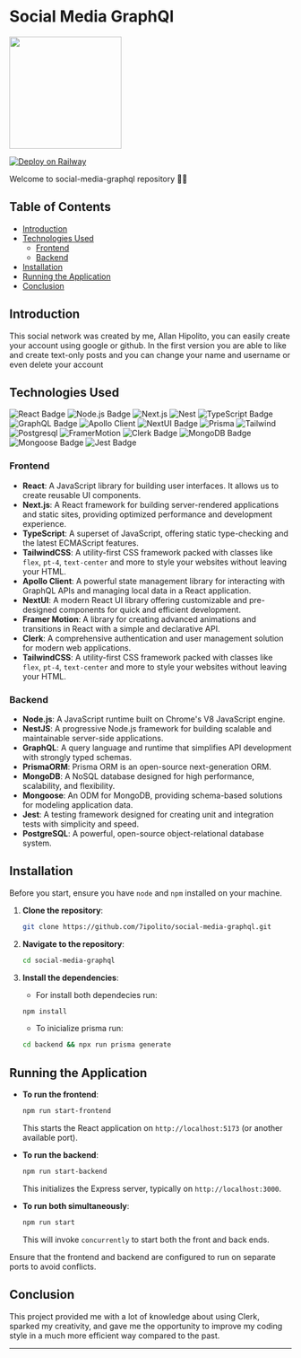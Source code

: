 # Social Media GraphQl
<img src="https://github.com/user-attachments/assets/6237ca28-5cf1-41f9-a6fd-215d75eebd41" width="200px"/>

[![Deploy on Railway](https://railway.app/button.svg)](https://railway.app/new/template/Abo1zu?referralCode=alphasec)

Welcome to social-media-graphql repository 🤳🏼

## Table of Contents

- [Introduction](#introduction)
- [Technologies Used](#technologies-used)
  - [Frontend](#frontend)
  - [Backend](#backend)
- [Installation](#installation)
- [Running the Application](#running-the-application)
- [Conclusion](#conclusion)
  
## Introduction

This social network was created by me, Allan Hipolito, you can easily create your account using google or github. In the first version you are able to like and create text-only posts and you can change your name and username or even delete your account
## Technologies Used
![React Badge](https://img.shields.io/badge/React-61DAFB?logo=react&logoColor=000&style=for-the-badge)
![Node.js Badge](https://img.shields.io/badge/Node.js-5FA04E?logo=nodedotjs&logoColor=fff&style=for-the-badge)
![Next.js](https://img.shields.io/badge/next.js-000000?style=for-the-badge&logo=nextdotjs&logoColor=white)
![Nest](https://img.shields.io/badge/nestjs-%23E0234E.svg?style=for-the-badge&logo=nestjs&logoColor=white)
![TypeScript Badge](https://img.shields.io/badge/TypeScript-3178C6?logo=typescript&logoColor=fff&style=for-the-badge)
![GraphQL Badge](https://img.shields.io/badge/GraphQL-E10098?logo=graphql&logoColor=fff&style=for-the-badge)
![Apollo Client](https://img.shields.io/badge/-ApolloGraphQL-311C87?style=for-the-badge&logo=apollo-graphql)
![NextUI Badge](https://img.shields.io/badge/NextUI-000?logo=nextui&logoColor=fff&style=for-the-badge)
![Prisma](https://img.shields.io/badge/Prisma-3982CE?style=for-the-badge&logo=Prisma&logoColor=white)
![Tailwind](https://img.shields.io/badge/tailwindcss-%2338B2AC.svg?style=for-the-badge&logo=tailwind-css&logoColor=white)
![Postgresql](https://img.shields.io/badge/PostgreSQL-316192?style=for-the-badge&logo=postgresql&logoColor=white)
![FramerMotion](https://img.shields.io/badge/Framer%20Motion-0055FF?style=for-the-badge&logo=framer&logoColor=white)
![Clerk Badge](https://img.shields.io/badge/Clerk-6C47FF?logo=clerk&logoColor=fff&style=for-the-badge)
![MongoDB Badge](https://img.shields.io/badge/MongoDB-47A248?logo=mongodb&logoColor=fff&style=for-the-badge)
![Mongoose Badge](https://img.shields.io/badge/Mongoose-F04D35?logo=mongoosedotws&logoColor=fff&style=for-the-badge)
![Jest Badge](https://img.shields.io/badge/Jest-C21325?logo=jest&logoColor=fff&style=for-the-badge)
### Frontend
- **React**: A JavaScript library for building user interfaces. It allows us to create reusable UI components.
- **Next.js**: A React framework for building server-rendered applications and static sites, providing optimized performance and development experience.
- **TypeScript**: A superset of JavaScript, offering static type-checking and the latest ECMAScript features.
- **TailwindCSS**: A utility-first CSS framework packed with classes like `flex`, `pt-4`, `text-center` and more to style your websites without leaving your HTML.
- **Apollo Client**: A powerful state management library for interacting with GraphQL APIs and managing local data in a React application.
- **NextUI**: A modern React UI library offering customizable and pre-designed components for quick and efficient development.
- **Framer Motion**: A library for creating advanced animations and transitions in React with a simple and declarative API.
- **Clerk**: A comprehensive authentication and user management solution for modern web applications.
- **TailwindCSS**: A utility-first CSS framework packed with classes like `flex`, `pt-4`, `text-center` and more to style your websites without leaving your HTML.


### Backend

- **Node.js**: A JavaScript runtime built on Chrome's V8 JavaScript engine.
- **NestJS**: A progressive Node.js framework for building scalable and maintainable server-side applications.
- **GraphQL**: A query language and runtime that simplifies API development with strongly typed schemas.
- **PrismaORM**: Prisma ORM is an open-source next-generation ORM.
- **MongoDB**: A NoSQL database designed for high performance, scalability, and flexibility.
- **Mongoose**: An ODM for MongoDB, providing schema-based solutions for modeling application data.
- **Jest**: A testing framework designed for creating unit and integration tests with simplicity and speed.
- **PostgreSQL**: A powerful, open-source object-relational database system.

## Installation


Before you start, ensure you have `node` and `npm` installed on your machine. 

1. **Clone the repository**:
   
   ```bash
   git clone https://github.com/7ipolito/social-media-graphql.git
   ```

2. **Navigate to the repository**:

   ```bash
   cd social-media-graphql
   ```

3. **Install the dependencies**:

   - For install both dependecies run:
   
   ```bash
   npm install
   ```

   - To inicialize prisma run:
   
   ```bash
   cd backend && npx run prisma generate
   ```


## Running the Application

- **To run the frontend**:

  ```bash
  npm run start-frontend
  ```

  This starts the React application on `http://localhost:5173` (or another available port).

- **To run the backend**:

  ```bash
  npm run start-backend
  ```

  This initializes the Express server, typically on `http://localhost:3000`.

- **To run both simultaneously**:

  ```bash
  npm run start
  ```

  This will invoke `concurrently` to start both the front and back ends.

Ensure that the frontend and backend are configured to run on separate ports to avoid conflicts.

## Conclusion
This project provided me with a lot of knowledge about using Clerk, sparked my creativity, and gave me the opportunity to improve my coding style in a much more efficient way compared to the past.

---
